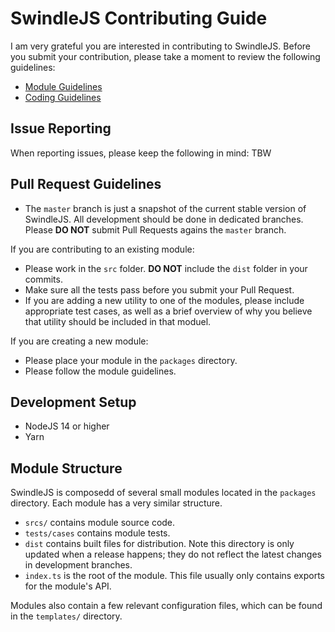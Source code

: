 # SwindleJS Contributing Guide
I am very grateful you are interested in contributing to SwindleJS. Before you submit your contribution, please take a
moment to review the following guidelines:

- [Module Guidelines](MODULE_GUIDELINES.md)
- [Coding Guidelines](CODING_STANDARDS.md)

## Issue Reporting
When reporting issues, please keep the following in mind:
TBW

## Pull Request Guidelines
- The `master` branch is just a snapshot of the current stable version of SwindleJS. All development should be done in dedicated branches. Please **DO NOT** submit Pull Requests
agains the `master` branch.

If you are contributing to an existing module:
- Please work in the `src` folder. **DO NOT** include the `dist` folder in your commits.
- Make sure all the tests pass before you submit your Pull Request.
- If you are adding a new utility to one of the modules, please include appropriate test cases, as well as a brief overview of why you believe that utility should be included in that moduel.

If you are creating a new module:
- Please place your module in the `packages` directory.
- Please follow the module guidelines.

## Development Setup
- NodeJS 14 or higher
- Yarn

## Module Structure
SwindleJS is composedd of several small modules located in the `packages` directory. Each module has a very similar structure.
- `srcs/` contains module source code.
- `tests/cases` contains module tests.
- `dist` contains built files for distribution. Note this directory is only updated when a release happens; they do not reflect the latest changes in development branches.
- `index.ts` is the root of the module. This file usually only contains exports for the module's API.

Modules also contain a few relevant configuration files, which can be found in the `templates/` directory.
